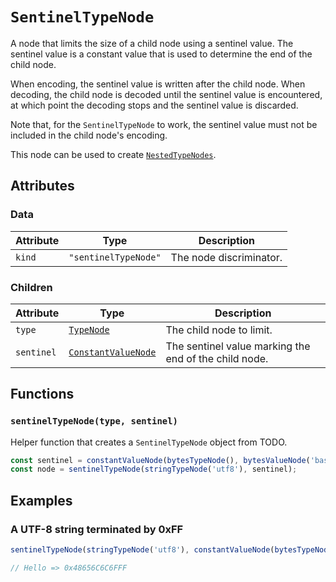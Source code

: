 # `SentinelTypeNode`

A node that limits the size of a child node using a sentinel value. The sentinel value is a constant value that is used to determine the end of the child node.

When encoding, the sentinel value is written after the child node. When decoding, the child node is decoded until the sentinel value is encountered, at which point the decoding stops and the sentinel value is discarded.

Note that, for the `SentinelTypeNode` to work, the sentinel value must not be included in the child node's encoding.

This node can be used to create [`NestedTypeNodes`](./NestedTypeNode.md).

## Attributes

### Data

| Attribute | Type                 | Description             |
| --------- | -------------------- | ----------------------- |
| `kind`    | `"sentinelTypeNode"` | The node discriminator. |

### Children

| Attribute  | Type                                                     | Description                                           |
| ---------- | -------------------------------------------------------- | ----------------------------------------------------- |
| `type`     | [`TypeNode`](./README.md)                                | The child node to limit.                              |
| `sentinel` | [`ConstantValueNode`](./valueNodes/ConstantValueNode.md) | The sentinel value marking the end of the child node. |

## Functions

### `sentinelTypeNode(type, sentinel)`

Helper function that creates a `SentinelTypeNode` object from TODO.

```ts
const sentinel = constantValueNode(bytesTypeNode(), bytesValueNode('base16', 'ff'));
const node = sentinelTypeNode(stringTypeNode('utf8'), sentinel);
```

## Examples

### A UTF-8 string terminated by 0xFF

```ts
sentinelTypeNode(stringTypeNode('utf8'), constantValueNode(bytesTypeNode(), bytesValueNode('base16', 'ff')));

// Hello => 0x48656C6C6FFF
```
